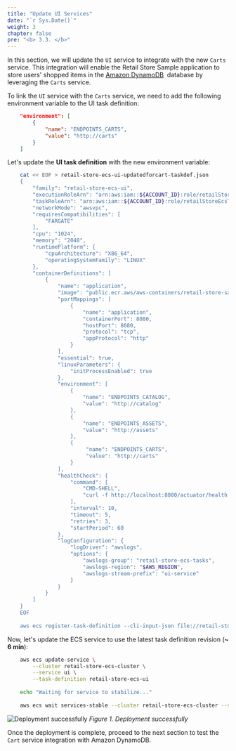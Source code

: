 ```yaml
---
title: "Update UI Services"
date: "`r Sys.Date()`"
weight: 3
chapter: false
pre: "<b> 3.3. </b>"
---
```


In this section, we will update the `UI` service to integrate with the new `Carts` service. This integration will enable the Retail Store Sample application to store users' shopped items in the [Amazon DynamoDB](https://docs.aws.amazon.com/amazondynamodb/latest/developerguide/Introduction.html)  database by leveraging the `Carts` service.

To link the `UI` service with the `Carts` service, we need to add the following environment variable to the UI task definition:

```json
    "environment": [
        {
            "name": "ENDPOINTS_CARTS",
            "value": "http://carts"
        }
    ]
```

Let's update the **UI task definition** with the new environment variable:

```bash
    cat << EOF > retail-store-ecs-ui-updatedforcart-taskdef.json
    {
        "family": "retail-store-ecs-ui",
        "executionRoleArn": "arn:aws:iam::${ACCOUNT_ID}:role/retailStoreEcsTaskExecutionRole",
        "taskRoleArn": "arn:aws:iam::${ACCOUNT_ID}:role/retailStoreEcsTaskRole",
        "networkMode": "awsvpc",
        "requiresCompatibilities": [
            "FARGATE"
        ],
        "cpu": "1024",
        "memory": "2048",
        "runtimePlatform": {
            "cpuArchitecture": "X86_64",
            "operatingSystemFamily": "LINUX"
        },
        "containerDefinitions": [
            {
                "name": "application",
                "image": "public.ecr.aws/aws-containers/retail-store-sample-ui:0.7.0",
                "portMappings": [
                    {
                        "name": "application",
                        "containerPort": 8080,
                        "hostPort": 8080,
                        "protocol": "tcp",
                        "appProtocol": "http"
                    }
                ],
                "essential": true,
                "linuxParameters": {
                    "initProcessEnabled": true
                },
                "environment": [
                    {
                        "name": "ENDPOINTS_CATALOG",
                        "value": "http://catalog"
                    },
                    {
                        "name": "ENDPOINTS_ASSETS",
                        "value": "http://assets"
                    },
                    {
                         "name": "ENDPOINTS_CARTS",
                         "value": "http://carts"
                    }
                ],
                "healthCheck": {
                    "command": [
                        "CMD-SHELL",
                        "curl -f http://localhost:8080/actuator/health || exit 1"
                    ],
                    "interval": 10,
                    "timeout": 5,
                    "retries": 3,
                    "startPeriod": 60
                },
                "logConfiguration": {
                    "logDriver": "awslogs",
                    "options": {
                        "awslogs-group": "retail-store-ecs-tasks",
                        "awslogs-region": "$AWS_REGION",
                        "awslogs-stream-prefix": "ui-service"
                    }
                }
            }
        ]
    }
    EOF
    
    aws ecs register-task-definition --cli-input-json file://retail-store-ecs-ui-updatedforcart-taskdef.json
```
    

Now, let's update the ECS service to use the latest task definition revision (**~ 6 min**):

```bash
    aws ecs update-service \
        --cluster retail-store-ecs-cluster \
        --service ui \
        --task-definition retail-store-ecs-ui
    
    echo "Waiting for service to stabilize..."
    
    aws ecs wait services-stable --cluster retail-store-ecs-cluster --services ui
```

![Deployment successfully](/images/3-iam-roles/3.3-update-ui-service/image.png)
*Figure 1. Deployment successfully*


Once the deployment is complete, proceed to the next section to test the `Cart` service integration with Amazon DynamoDB.